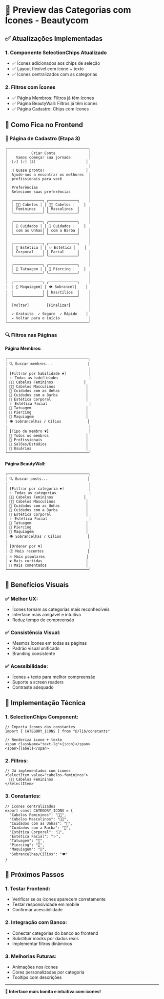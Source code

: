 # 🎨 Preview das Categorias com Ícones - Beautycom

## ✅ **Atualizações Implementadas**

### **1. Componente SelectionChips Atualizado**
- ✅ Ícones adicionados aos chips de seleção
- ✅ Layout flexível com ícone + texto
- ✅ Ícones centralizados com as categorias

### **2. Filtros com Ícones**
- ✅ Página Membros: Filtros já têm ícones
- ✅ Página BeautyWall: Filtros já têm ícones
- ✅ Página Cadastro: Chips com ícones

## 🎯 **Como Fica no Frontend**

### **📱 Página de Cadastro (Etapa 3)**

```
┌─────────────────────────────────────┐
│           Criar Conta               │
│    Vamos começar sua jornada        │
│  [✓] [✓] [3]                       │
│                                     │
│  💜 Quase pronto!                   │
│  Ajude-nos a encontrar os melhores  │
│  profissionais para você            │
│                                     │
│  Preferências                       │
│  Selecione suas preferências        │
│                                     │
│  ┌─────────────┐ ┌─────────────┐    │
│  │ 👩‍🦰 Cabelos │ │ 👨‍🦱 Cabelos │    │
│  │ Femininos   │ │ Masculinos  │    │
│  └─────────────┘ └─────────────┘    │
│                                     │
│  ┌─────────────┐ ┌─────────────┐    │
│  │ 💅 Cuidados │ │ 🧔 Cuidados │    │
│  │ com as Unhas│ │ com a Barba │    │
│  └─────────────┘ └─────────────┘    │
│                                     │
│  ┌─────────────┐ ┌─────────────┐    │
│  │ 💪 Estética │ │ ✨ Estética │    │
│  │ Corporal    │ │ Facial      │    │
│  └─────────────┘ └─────────────┘    │
│                                     │
│  ┌─────────────┐ ┌─────────────┐    │
│  │ 🎨 Tatuagem │ │ 💎 Piercing │    │
│  └─────────────┘ └─────────────┘    │
│                                     │
│  ┌─────────────┐ ┌─────────────┐    │
│  │ 💄 Maquiagem│ │ 👁️ Sobrancel│    │
│  │             │ │ has/Cílios  │    │
│  └─────────────┘ └─────────────┘    │
│                                     │
│  [Voltar]        [Finalizar]        │
│                                     │
│  ✓ Gratuito  ✓ Seguro  ✓ Rápido    │
│  ← Voltar para o início             │
└─────────────────────────────────────┘
```

### **🔍 Filtros nas Páginas**

#### **Página Membros:**
```
┌─────────────────────────────────────┐
│ 🔍 Buscar membros...                │
│                                     │
│ [Filtrar por habilidade ▼]          │
│ ✨ Todas as habilidades              │
│ 👩‍🦰 Cabelos Femininos              │
│ 👨‍🦱 Cabelos Masculinos              │
│ 💅 Cuidados com as Unhas            │
│ 🧔 Cuidados com a Barba             │
│ 💪 Estética Corporal                │
│ ✨ Estética Facial                   │
│ 🎨 Tatuagem                         │
│ 💎 Piercing                         │
│ 💄 Maquiagem                        │
│ 👁️ Sobrancelhas / Cílios            │
│                                     │
│ [Tipo de membro ▼]                  │
│ 👥 Todos os membros                 │
│ 💼 Profissionais                    │
│ 🏢 Salões/Estúdios                  │
│ 👤 Usuários                         │
└─────────────────────────────────────┘
```

#### **Página BeautyWall:**
```
┌─────────────────────────────────────┐
│ 🔍 Buscar posts...                  │
│                                     │
│ [Filtrar por categoria ▼]           │
│ ✨ Todas as categorias               │
│ 👩‍🦰 Cabelos Femininos              │
│ 👨‍🦱 Cabelos Masculinos              │
│ 💅 Cuidados com as Unhas            │
│ 🧔 Cuidados com a Barba             │
│ 💪 Estética Corporal                │
│ ✨ Estética Facial                   │
│ 🎨 Tatuagem                         │
│ 💎 Piercing                         │
│ 💄 Maquiagem                        │
│ 👁️ Sobrancelhas / Cílios            │
│                                     │
│ [Ordenar por ▼]                     │
│ 🕒 Mais recentes                    │
│ 🔥 Mais populares                   │
│ ❤️ Mais curtidas                    │
│ 💬 Mais comentados                  │
└─────────────────────────────────────┘
```

## 🎨 **Benefícios Visuais**

### **✅ Melhor UX:**
- Ícones tornam as categorias mais reconhecíveis
- Interface mais amigável e intuitiva
- Reduz tempo de compreensão

### **✅ Consistência Visual:**
- Mesmos ícones em todas as páginas
- Padrão visual unificado
- Branding consistente

### **✅ Acessibilidade:**
- Ícones + texto para melhor compreensão
- Suporte a screen readers
- Contraste adequado

## 🔧 **Implementação Técnica**

### **1. SelectionChips Component:**
```tsx
// Importa ícones das constantes
import { CATEGORY_ICONS } from "@/lib/constants"

// Renderiza ícone + texto
<span className="text-lg">{icon}</span>
<span>{label}</span>
```

### **2. Filtros:**
```tsx
// Já implementados com ícones
<SelectItem value="cabelos-femininos">
  👩‍🦰 Cabelos Femininos
</SelectItem>
```

### **3. Constantes:**
```tsx
// Ícones centralizados
export const CATEGORY_ICONS = {
  "Cabelos Femininos": "👩‍🦰",
  "Cabelos Masculinos": "👨‍🦱",
  "Cuidados com as Unhas": "💅",
  "Cuidados com a Barba": "🧔",
  "Estética Corporal": "💪",
  "Estética Facial": "✨",
  "Tatuagem": "🎨",
  "Piercing": "💎",
  "Maquiagem": "💄",
  "Sobrancelhas/Cílios": "👁️"
}
```

## 🚀 **Próximos Passos**

### **1. Testar Frontend:**
- Verificar se os ícones aparecem corretamente
- Testar responsividade em mobile
- Confirmar acessibilidade

### **2. Integração com Banco:**
- Conectar categorias do banco ao frontend
- Substituir mocks por dados reais
- Implementar filtros dinâmicos

### **3. Melhorias Futuras:**
- Animações nos ícones
- Cores personalizadas por categoria
- Tooltips com descrições

---

**🎨 Interface mais bonita e intuitiva com ícones!** 